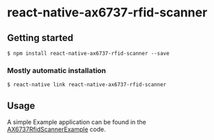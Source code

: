 # react-native-ax6737-rfid-scanner

## Getting started

`$ npm install react-native-ax6737-rfid-scanner --save`

### Mostly automatic installation

`$ react-native link react-native-ax6737-rfid-scanner`

## Usage

A simple Example application can be found in the [AX6737RfidScannerExample]() code. 
